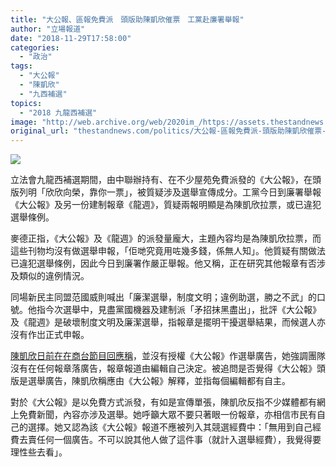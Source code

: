 ```yaml
---
title: "大公報、區報免費派　頭版助陳凱欣催票　工黨赴廉署舉報"
author: "立場報道"
date: "2018-11-29T17:58:00"
categories:
  - "政治"
tags:
  - "大公報"
  - "陳凱欣"
  - "九西補選"
topics:
  - "2018 九龍西補選"
image: "http://web.archive.org/web/2020im_/https://assets.thestandnews.com/media/photos/yan-19_iKscV.png"
original_url: "thestandnews.com/politics/大公報-區報免費派-頭版助陳凱欣催票-工黨赴廉署舉報"
---
```

![](http://web.archive.org/web/2020im_/https://assets.thestandnews.com/media/photos/yan-19_iKscV.png)

立法會九龍西補選期間，由中聯辦持有、在不少屋苑免費派發的《大公報》，在頭版列明「欣欣向榮，靠你一票」，被質疑涉及選舉宣傳成分。工黨今日到廉署舉報《大公報》及另一份建制報章《龍週》，質疑兩報明顯是為陳凱欣拉票，或已違犯選舉條例。

麥德正指，《大公報》及《龍週》的派發量龐大，主題內容均是為陳凱欣拉票，而這些刊物均沒有做選舉申報，「佢哋究竟用咗幾多錢，係無人知」。他質疑有關做法已違犯選舉條例，因此今日到廉署作嚴正舉報。他又稱，正在研究其他報章有否涉及類似的違例情況。

同場新民主同盟范國威則喊出「廉潔選舉，制度文明；違例助選，勝之不武」的口號。他指今次選舉中，見盡黨國機器及建制派「矛招抹黑盡出」，批評《大公報》及《龍週》是破壞制度文明及廉潔選舉，指報章是擺明干擾選舉結果，而候選人亦沒有作岀正式申報。

[陳凱欣日前在在商台節目回應稱](../../politics/%E5%A4%A7%E5%85%AC%E5%A0%B1-%E9%A0%AD%E7%89%88%E5%82%AC%E7%A5%A8-%E9%99%B3%E5%87%B1%E6%AC%A3-%E7%B7%A8%E8%BC%AF%E8%87%AA%E4%B8%BB-%E4%B8%8D%E6%87%89%E8%A8%88%E9%81%B8%E8%88%89%E7%B6%93%E8%B2%BB/)，並沒有授權《大公報》作選舉廣告，她強調團隊沒有在任何報章落廣告，報章報道由編輯自己決定。被追問是否覺得《大公報》頭版是選舉廣告，陳凱欣稱應由《大公報》解釋，並指每個編輯都有自主。

對於《大公報》是以免費方式派發，有如是宣傳單張，陳凱欣反指不少媒體都有網上免費新聞，內容亦涉及選舉。她呼籲大眾不要只著眼一份報章，亦相信市民有自己的選擇。她又認為該《大公報》報道不應被列入其競選經費中：「無用到自己經費去賣任何一個廣告。不可以說其他人做了這件事（就計入選舉經費），我覺得要理性些去看」。